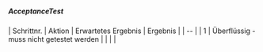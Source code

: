 ##### AcceptanceTest  

| Schrittnr. | Aktion | Erwartetes Ergebnis | Ergebnis |
| -- |
| 1 | Überflüssig - muss nicht getestet werden | | | |


